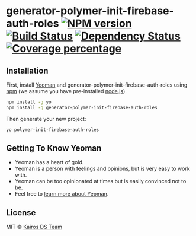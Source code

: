 # generator-polymer-init-firebase-auth-roles [![NPM version][npm-image]][npm-url] [![Build Status][travis-image]][travis-url] [![Dependency Status][daviddm-image]][daviddm-url] [![Coverage percentage][coveralls-image]][coveralls-url]
> 

## Installation

First, install [Yeoman](http://yeoman.io) and generator-polymer-init-firebase-auth-roles using [npm](https://www.npmjs.com/) (we assume you have pre-installed [node.js](https://nodejs.org/)).

```bash
npm install -g yo
npm install -g generator-polymer-init-firebase-auth-roles
```

Then generate your new project:

```bash
yo polymer-init-firebase-auth-roles
```

## Getting To Know Yeoman

 * Yeoman has a heart of gold.
 * Yeoman is a person with feelings and opinions, but is very easy to work with.
 * Yeoman can be too opinionated at times but is easily convinced not to be.
 * Feel free to [learn more about Yeoman](http://yeoman.io/).

## License

MIT © [Kairos DS Team]()


[npm-image]: https://badge.fury.io/js/%40kairosds%2Fgenerator-polymer-init-firebase-auth-roles.svg
[npm-url]: https://npmjs.org/package/@kairosds/generator-polymer-init-firebase-auth-roles
[travis-image]: https://travis-ci.org/KairosDS/generator-polymer-init-firebase-auth-roles.svg?branch=master
[travis-url]: https://travis-ci.org/KairosDS/generator-polymer-init-firebase-auth-roles
[daviddm-image]: https://david-dm.org/KairosDS/generator-polymer-init-firebase-auth-roles.svg?theme=shields.io
[daviddm-url]: https://david-dm.org/KairosDS/generator-polymer-init-firebase-auth-roles
[coveralls-image]: https://coveralls.io/repos/github/KairosDS/generator-polymer-init-firebase-auth-roles/badge.svg?branch=master
[coveralls-url]: https://coveralls.io/github/KairosDS/generator-polymer-init-firebase-auth-roles?branch=master
